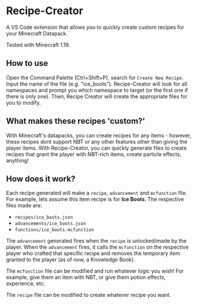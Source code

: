 # Recipe-Creator
A VS Code extension that allows you to quickly create custom recipes for your Minecraft Datapack.`

Tested with Minecraft 1.19.

## How to use
Open the Command Palette (Ctrl+Shift+P), search for `Create New Recipe`.
Input the name of the file (e.g. "ice_boots"). 
Recipe-Creator will look for all namespaces and prompt you which
namespace to target (or the first one if there is only one).
Then, Recipe Creator will create the appropriate files for you to modify.

## What makes these recipes 'custom?'
With Minecraft's datapacks, you can create recipes for any items - however, these recipes dont support NBT or any other features other than giving the player items. With Recipe-Creator, you can quickly generate files to create recipes that grant the player with NBT-rich items, create particle effects, anything! 

## How does it work?
Each recipe generated will make a `recipe`, `advancement` and `mcfunction` file. 
For example, lets assume this item recipe is for **Ice Boots**.
The respective files made are:
- `recipes/ice_boots.json`
- `advancements/ice_boots.json`
- `functions/ice_boots.mcfunction`

The `advancement` generated fires when the `recipe` is unlocked/made by the player. When the `advancement` fires, it calls the `mcfunction` on the respective player who crafted that specific recipe and removes the temporary item granted to the player (as of now, a Knowledge Book). 

The `mcfunction` file can be modified and run whatever logic you wish! For example, give them an item with NBT, or give them potion effects, experience, etc.

The `recipe` file can be modified to create whatever recipe you want.